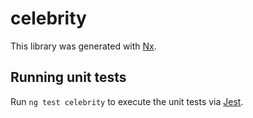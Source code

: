 # celebrity

This library was generated with [Nx](https://nx.dev).

## Running unit tests

Run `ng test celebrity` to execute the unit tests via [Jest](https://jestjs.io).
